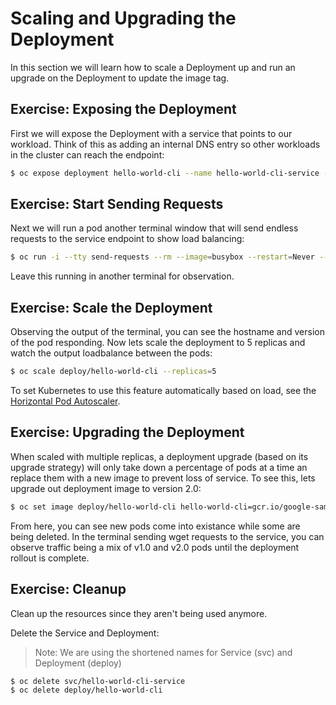 # Scaling and Upgrading the Deployment

In this section we will learn how to scale a Deployment up and run an upgrade on the Deployment
to update the image tag.

## Exercise: Exposing the Deployment

First we will expose the Deployment with a service that points to our workload. Think of this
as adding an internal DNS entry so other workloads in the cluster can reach the endpoint:

```bash
$ oc expose deployment hello-world-cli --name hello-world-cli-service --type ClusterIP --protocol TCP --port 8080 --target-port 8080
```

## Exercise: Start Sending Requests

Next we will run a pod another terminal window that will send endless requests to the service
endpoint to show load balancing:

```bash
$ oc run -i --tty send-requests --rm --image=busybox --restart=Never --requests=cpu=50m,memory=64Mi --limits=cpu=50m,memory=64Mi -- /bin/sh -c "while sleep 1; do wget -q -O- http://hello-world-cli-service:8080; done"
```

Leave this running in another terminal for observation.

## Exercise: Scale the Deployment

Observing the output of the terminal, you can see the hostname and version of the pod responding.
Now lets scale the deployment to 5 replicas and watch the output loadbalance between the pods:

```bash
$ oc scale deploy/hello-world-cli --replicas=5
```

To set Kubernetes to use this feature automatically based on load, see the
[Horizontal Pod Autoscaler](https://kubernetes.io/docs/tasks/run-application/horizontal-pod-autoscale/).

## Exercise: Upgrading the Deployment

When scaled with multiple replicas, a deployment upgrade (based on its upgrade strategy) will
only take down a percentage of pods at a time an replace them with a new image to prevent loss
of service. To see this, lets upgrade out deployment image to version 2.0:

```bash
$ oc set image deploy/hello-world-cli hello-world-cli=gcr.io/google-samples/hello-app:2.0
```

From here, you can see new pods come into existance while some are being deleted. In the terminal
sending wget requests to the service, you can observe traffic being a mix of v1.0 and v2.0 pods
until the deployment rollout is complete.

## Exercise: Cleanup

Clean up the resources since they aren't being used anymore.

Delete the Service and Deployment:

> Note: We are using the shortened names for Service (svc) and Deployment (deploy)

```bash
$ oc delete svc/hello-world-cli-service
$ oc delete deploy/hello-world-cli
```
